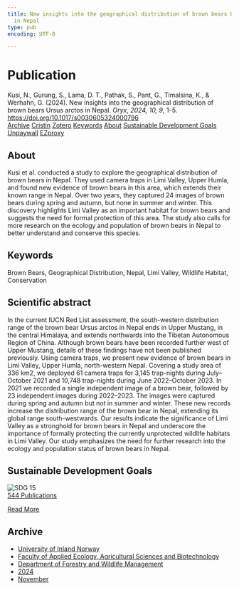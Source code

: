 ```yaml
---
title: New insights into the geographical distribution of brown bears Ursus arctos
  in Nepal
type: pub
encoding: UTF-8

---
```

<h1>Publication</h1>
<article id="csl-bib-container-3JSPI7JM" class="csl-bib-container">
  <div class="csl-bib-body"> <div class="csl-entry">Kusi, N., Gurung, S., Lama, D. T., Pathak, S., Pant, G., Timalsina, K., &#38; Werhahn, G. (2024). New insights into the geographical distribution of brown bears Ursus arctos in Nepal. <i>Oryx</i>, <i>2024, 10, 9</i>, 1–5. <a href="https://doi.org/10.1017/s0030605324000796">https://doi.org/10.1017/s0030605324000796</a></div> </div>
  <div class="csl-bib-buttons">
    <a href="#taxonomy-article-3JSPI7JM" alt="archive" class="csl-bib-button">Archive</a>
    <a href="https://app.cristin.no/results/show.jsf?id=2316706" alt="Cristin" class="csl-bib-button">Cristin</a>
    <a href="http://zotero.org/groups/5881554/items/3JSPI7JM" alt="Zotero" class="csl-bib-button">Zotero</a>
    <a href="#keywords-article-3JSPI7JM" alt="keywords" class="csl-bib-button">Keywords</a>
    <a href="#about-article-3JSPI7JM" alt="about_pub" class="csl-bib-button">About</a>
    <a href="#sdg-article-3JSPI7JM" alt="sdg" class="csl-bib-button">Sustainable Development Goals</a>
    <a href="https://doi.org/10.1017/s0030605324000796" alt="Unpaywall" class="csl-bib-button">Unpaywall</a>
    <a href="https://doi.org/10.1017/s0030605324000796" alt="EZproxy" class="csl-bib-button">EZproxy</a>
  </div>
  <div id="csl-bib-meta-container-3JSPI7JM"></div>
</article>
<div id="csl-bib-meta-3JSPI7JM" class="csl-bib-meta">
  <article id="about-article-3JSPI7JM" class="about_pub-article">
    <h1>About</h1>
    Kusi et al. conducted a study to explore the geographical distribution of brown bears in Nepal. They used camera traps in Limi Valley, Upper Humla, and found new evidence of brown bears in this area, which extends their known range in Nepal. Over two years, they captured 24 images of brown bears during spring and autumn, but none in summer and winter. This discovery highlights Limi Valley as an important habitat for brown bears and suggests the need for formal protection of this area. The study also calls for more research on the ecology and population of brown bears in Nepal to better understand and conserve this species.
  </article>
  <article id="keywords-article-3JSPI7JM" class="keywords-article">
    <h1>Keywords</h1>
    Brown Bears, Geographical Distribution, Nepal, Limi Valley, Wildlife Habitat, Conservation
  </article>
  <article id="abstract-article-3JSPI7JM" class="abstract-article">
    <h1>Scientific abstract</h1>
    In the current IUCN Red List assessment, the south-western distribution range of the brown bear Ursus arctos in Nepal ends in Upper Mustang, in the central Himalaya, and extends northwards into the Tibetan Autonomous Region of China. Although brown bears have been recorded further west of Upper Mustang, details of these findings have not been published previously. Using camera traps, we present new evidence of brown bears in Limi Valley, Upper Humla, north-western Nepal. Covering a study area of 336 km2, we deployed 61 camera traps for 3,145 trap-nights during July–October 2021 and 10,748 trap-nights during June 2022–October 2023. In 2021 we recorded a single independent image of a brown bear, followed by 23 independent images during 2022–2023. The images were captured during spring and autumn but not in summer and winter. These new records increase the distribution range of the brown bear in Nepal, extending its global range south-westwards. Our results indicate the significance of Limi Valley as a stronghold for brown bears in Nepal and underscore the importance of formally protecting the currently unprotected wildlife habitats in Limi Valley. Our study emphasizes the need for further research into the ecology and population status of brown bears in Nepal.
  </article>
  <article id="sdg-article-3JSPI7JM" class="sdg-article">
    <h1>Sustainable Development Goals</h1>
    <div class="sdg-container"><div id="sdg15" class="sdg">
        <img src="{{< params subfolder >}}images/sdg/sdg15_en.png" class="image" alt="SDG 15">
        <div class="sdg-overlay">
          <a href="{{< params subfolder >}}en/archive/?sdg=15#archive" class="sdg-publication-count"><span>544</span> Publications</a>
          <p><a href="https://sdgs.un.org/goals/goal15" class="sdg-read-more">Read More</a></p>
        </div>
      </div></div>
  </article>
  <article id="taxonomy-article-3JSPI7JM" class="taxonomy-article">
    <h1>Archive</h1>
    <ul>
      <li><a href="{{< params subfolder >}}en/archive/?key=3DCRN523">University of Inland Norway</a></li>
      <li><a href="{{< params subfolder >}}en/archive/?key=T77LXH6D">Faculty of Applied Ecology, Agricultural Sciences and Biotechnology</a></li>
      <li><a href="{{< params subfolder >}}en/archive/?key=7TRARPE3">Department of Forestry and Wildlife Management</a></li>
      <li><a href="{{< params subfolder >}}en/archive/?key=A4XX8HDP">2024</a></li>
      <li><a href="{{< params subfolder >}}en/archive/?key=95EJUHS3">November</a></li>
    </ul>
  </article>
</div>
